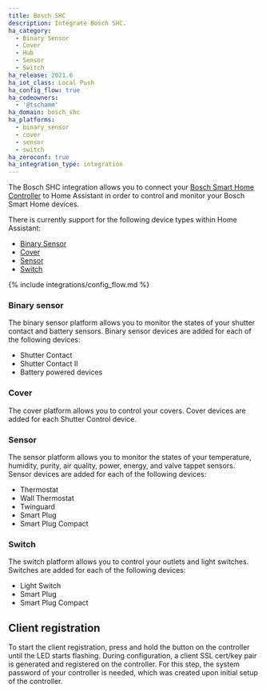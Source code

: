 ```yaml
---
title: Bosch SHC
description: Integrate Bosch SHC.
ha_category:
  - Binary Sensor
  - Cover
  - Hub
  - Sensor
  - Switch
ha_release: 2021.6
ha_iot_class: Local Push
ha_config_flow: true
ha_codeowners:
  - '@tschamm'
ha_domain: bosch_shc
ha_platforms:
  - binary_sensor
  - cover
  - sensor
  - switch
ha_zeroconf: true
ha_integration_type: integration
---
```


The Bosch SHC integration allows you to connect your [Bosch Smart Home Controller](https://www.bosch-smarthome.com) to Home Assistant in order to control and monitor your Bosch Smart Home devices.

There is currently support for the following device types within Home Assistant:

- [Binary Sensor](#binary-sensor)
- [Cover](#cover)
- [Sensor](#sensor)
- [Switch](#switch)

{% include integrations/config_flow.md %}

### Binary sensor

The binary sensor platform allows you to monitor the states of your shutter contact and battery sensors. Binary sensor devices are added for each of the following devices:

- Shutter Contact
- Shutter Contact II
- Battery powered devices

### Cover

The cover platform allows you to control your covers. Cover devices are added for each Shutter Control device.

### Sensor

The sensor platform allows you to monitor the states of your temperature, humidity, purity, air quality, power, energy, and valve tappet sensors. Sensor devices are added for each of the following devices:

- Thermostat
- Wall Thermostat
- Twinguard
- Smart Plug
- Smart Plug Compact

### Switch

The switch platform allows you to control your outlets and light switches. Switches are added for each of the following devices:

- Light Switch
- Smart Plug
- Smart Plug Compact

## Client registration

To start the client registration, press and hold the button on the controller until the LED starts flashing. During configuration, a client SSL cert/key pair is generated and registered on the controller. For this step, the system password of your controller is needed, which was created upon initial setup of the controller.
